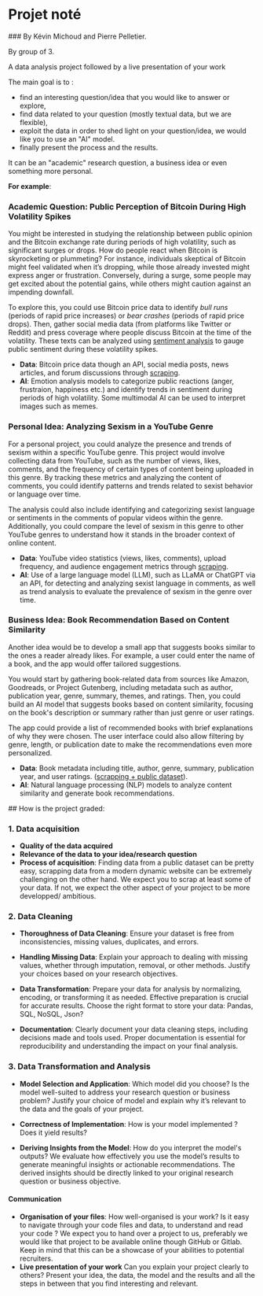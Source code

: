 # Projet noté

### By Kévin Michoud and Pierre Pelletier.

By group of 3.

A data analysis project followed by a live presentation of your work

The main goal is to :
- find an interesting question/idea that you would like to answer or explore, 
- find data related to your question (mostly textual data, but we are flexible), 
- exploit the data in order to shed light on your question/idea, we would like you to use an "AI" model. 
- finally present the process and the results. 

It can be an "academic" research question, a business idea or even something more personal.  
  

**For example**:
### **Academic Question: Public Perception of Bitcoin During High Volatility Spikes**

You might be interested in studying the relationship between public opinion and the Bitcoin exchange rate during periods of high volatility, such as significant surges or drops. How do people react when Bitcoin is skyrocketing or plummeting? For instance, individuals skeptical of Bitcoin might feel validated when it’s dropping, while those already invested might express anger or frustration. Conversely, during a surge, some people may get excited about the potential gains, while others might caution against an impending downfall.

To explore this, you could use Bitcoin price data to identify *bull runs* (periods of rapid price increases) or *bear crashes* (periods of rapid price drops). Then, gather social media data (from platforms like Twitter or Reddit) and press coverage where people discuss Bitcoin at the time of the volatility. These texts can be analyzed using [sentiment analysis](https://en.wikipedia.org/wiki/Sentiment_analysis) to gauge public sentiment during these volatility spikes.

- **Data**: Bitcoin price data though an API, social media posts, news articles, and forum discussions through <u>scraping</u>.
- **AI**: Emotion analysis models to categorize public reactions (anger, frustraion, happiness etc.) and identify trends in sentiment during periods of high volatility. Some multimodal AI can be used to interpret images such as memes.

### **Personal Idea: Analyzing Sexism in a YouTube Genre**

For a personal project, you could analyze the presence and trends of sexism within a specific YouTube genre. This project would involve collecting data from YouTube, such as the number of views, likes, comments, and the frequency of certain types of content being uploaded in this genre. By tracking these metrics and analyzing the content of comments, you could identify patterns and trends related to sexist behavior or language over time.

The analysis could also include identifying and categorizing sexist language or sentiments in the comments of popular videos within the genre. Additionally, you could compare the level of sexism in this genre to other YouTube genres to understand how it stands in the broader context of online content.

- **Data**: YouTube video statistics (views, likes, comments), upload frequency, and audience engagement metrics through <u>scraping</u>. 
- **AI**: Use of a large language model (LLM), such as LLaMA or ChatGPT via an API, for detecting and analyzing sexist language in comments, as well as trend analysis to evaluate the prevalence of sexism in the genre over time.


### **Business Idea: Book Recommendation Based on Content Similarity**

Another idea would be to develop a small app that suggests books similar to the ones a reader already likes. For example, a user could enter the name of a book, and the app would offer tailored suggestions.

You would start by gathering book-related data from sources like Amazon, Goodreads, or Project Gutenberg, including metadata such as author, publication year, genre, summary, themes, and ratings. Then, you could build an AI model that suggests books based on content similarity, focusing on the book's description or summary rather than just genre or user ratings.

The app could provide a list of recommended books with brief explanations of why they were chosen. The user interface could also allow filtering by genre, length, or publication date to make the recommendations even more personalized.

- **Data**: Book metadata including title, author, genre, summary, publication year, and user ratings. (<u>scrapping + public dataset</u>).
- **AI**: Natural language processing (NLP) models to analyze content similarity and generate book recommendations.


## How is the project graded: 

### 1. Data acquisition
- **Quality of the data acquired** 
- **Relevance of the data to your idea/research question** 
- **Process of acquisition**: Finding data from a public dataset can be pretty easy, scrapping data from a modern dynamic website can be extremely challenging on the other hand. We expect you to scrap at least some of your data. If not, we expect the other aspect of your project to be more developped/ ambitious.


### 2. Data Cleaning
- **Thoroughness of Data Cleaning**: Ensure your dataset is free from inconsistencies, missing values, duplicates, and errors.

- **Handling Missing Data**: Explain your approach to dealing with missing values, whether through imputation, removal, or other methods. Justify your choices based on your research objectives.

- **Data Transformation**: Prepare your data for analysis by normalizing, encoding, or transforming it as needed. Effective preparation is crucial for accurate results. Choose the right format to store your data: Pandas, SQL, NoSQL, Json?  

- **Documentation**: Clearly document your data cleaning steps, including decisions made and tools used. Proper documentation is essential for reproducibility and understanding the impact on your final analysis.

### 3. Data Transformation and Analysis
- **Model Selection and Application**: Which model did you choose?  Is the model well-suited to address your research question or business problem? Justify your choice of model and explain why it’s relevant to the data and the goals of your project.

- **Correctness of Implementation**: How is your model implemented ? Does it yield results?

- **Deriving Insights from the Model**: How do you interpret the model's outputs? We evaluate how effectively you use the model’s results to generate meaningful insights or actionable recommendations. The derived insights should be directly linked to your original research question or business objective.

#### Communication
- **Organisation of your files**: How well-organised is your work? Is it easy to navigate through your code files and data, to understand and read your code ? We expect you to hand over a project to us, preferably we would like that project to be available online though GitHub or Gitlab. Keep in mind that this can be a showcase of your abilities to potential recruiters.
- **Live presentation of your work** Can you explain your project clearly to others? Present your idea, the data, the model and the results and all the steps in between that you find interesting and relevant.

